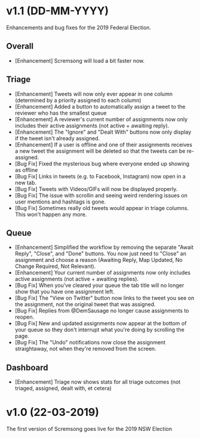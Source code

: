 # v1.1 (DD-MM-YYYY)

Enhancements and bug fixes for the 2019 Federal Election.

## Overall

-   [Enhancement] Scremsong will load a bit faster now.

## Triage

-   [Enhancement] Tweets will now only ever appear in one column (determined by a priority assigned to each column)
-   [Enhancement] Added a button to automatically assign a tweet to the reviewer who has the smallest queue
-   [Enhancement] A reviewer's current number of assignments now only includes their active assignments (not active + awaiting reply).
-   [Enhancement] The "Ignore" and "Dealt With" buttons now only display if the tweet isn't already assigned.
-   [Enhancement] If a user is offline and one of their assignments receives a new tweet the assignment will be deleted so that the tweets can be re-assigned.
-   [Bug Fix] Fixed the mysterious bug where everyone ended up showing as offline
-   [Bug Fix] Links in tweets (e.g. to Facebook, Instagram) now open in a new tab.
-   [Bug Fix] Tweets with Videos/GIFs will now be displayed properly.
-   [Bug Fix] The issue with scrollin and seeing weird rendering issues on user mentions and hashtags is gone.
-   [Bug Fix] Sometimes really old tweets would appear in triage columns. This won't happen any more.

## Queue

-   [Enhancement] Simplified the workflow by removing the separate "Await Reply", "Close", and "Done" buttons. You now just need to "Close" an assignment and choose a reason (Awaiting Reply, Map Updated, No Change Required, Not Relevant).
-   [Enhancement] Your current number of assignments now only includes active assignments (not active + awaiting replies).
-   [Bug Fix] When you've cleared your queue the tab title will no longer show that you have one assignment left.
-   [Bug Fix] The "View on Twitter" button now links to the tweet you see on the assignment, not the original tweet that was assigned.
-   [Bug Fix] Replies from @DemSausage no longer cause assignments to reopen.
-   [Bug Fix] New and updated assignments now appear at the bottom of your queue so they don't interrupt what you're doing by scrolling the page.
-   [Bug Fix] The "Undo" notifications now close the assignment straightaway, not when they're removed from the screen.

## Dashboard

-   [Enhancement] Triage now shows stats for all triage outcomes (not triaged, assigned, dealt with, et cetera)

# v1.0 (22-03-2019)

The first version of Scremsong goes live for the 2019 NSW Election
